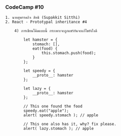 ### CodeCamp #10
    1. นายสุพรรคกิจ สิทธิ (Supakkit Sitthi)
    2. React - Prototypal inheritance #4

        4) การเขียนโค๊ดแบบนี้ กระเพาะจะถูกแชร์กันจะแก้ไขยังไงดี

            let hamster = {
                stomach: [],
                eat(food) {
                    this.stomach.push(food);
                }
            };

            let speedy = {
                __proto__: hamster
            };

            let lazy = {
                __proto__: hamster
            };

            // This one found the food
            speedy.eat("apple");
            alert( speedy.stomach ); // apple

            // This one also has it, why? fix please.
            alert( lazy.stomach ); // apple